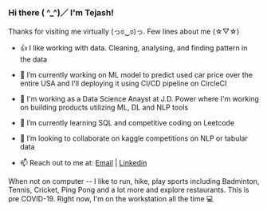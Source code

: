 ### Hi there ( ^_^)／  I'm Tejash!

Thanks for visiting me virtually (っಠ‿ಠ)っ. Few lines about me (☆▽☆)

- 👍   I like working with data. Cleaning, analysing, and finding pattern in the data

- 🔭   I’m currently working on ML model to predict used car price over the entire USA and I'll deploying it using CI/CD pipeline on CircleCI

- 💼   I'm working as a Data Science Anayst at J.D. Power where I'm working on building products utilizing ML, DL and NLP tools

- 🌱   I’m currently learning SQL and competitive coding on Leetcode

- 👯   I’m looking to collaborate on kaggle competitions on NLP or tabular data 

- 📫   Reach out to me at: [Email](stejash15@gmail.com) | [Linkedin](https://www.linkedin.com/in/tejash-shah/)


When not on computer -- I like to run, hike, play sports including Badminton, Tennis, Cricket, Ping Pong and a lot more and explore restaurants. This is pre COVID-19. Right now, I'm on the workstation all the time 💻 
